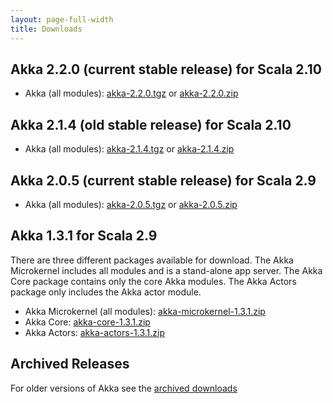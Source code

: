 ```yaml
---
layout: page-full-width
title: Downloads
---
```


## Akka 2.2.0 (current stable release) for Scala 2.10

* Akka (all modules): [akka-2.2.0.tgz](http://download.akka.io/downloads/akka-2.2.0.tgz) or [akka-2.2.0.zip](http://download.akka.io/downloads/akka-2.2.0.zip)

## Akka 2.1.4 (old stable release) for Scala 2.10

* Akka (all modules): [akka-2.1.4.tgz](http://download.akka.io/downloads/akka-2.1.4.tgz) or [akka-2.1.4.zip](http://download.akka.io/downloads/akka-2.1.4.zip)

## Akka 2.0.5 (current stable release) for Scala 2.9

* Akka (all modules): [akka-2.0.5.tgz](http://download.akka.io/downloads/akka-2.0.5.tgz) or [akka-2.0.5.zip](http://download.akka.io/downloads/akka-2.0.5.zip)

## Akka 1.3.1 for Scala 2.9

There are three different packages available for download. The Akka Microkernel includes all modules and is a stand-alone app server. The Akka Core package contains only the core Akka modules. The Akka Actors package only includes the Akka actor module.

* Akka Microkernel (all modules): [akka-microkernel-1.3.1.zip](http://download.akka.io/downloads/akka-microkernel-1.3.1.zip)
* Akka Core: [akka-core-1.3.1.zip](http://download.akka.io/downloads/akka-core-1.3.1.zip)
* Akka Actors: [akka-actors-1.3.1.zip](http://download.akka.io/downloads/akka-actors-1.3.1.zip)


## Archived Releases

For older versions of Akka see the [archived downloads](http://download.akka.io/downloads/archive)

